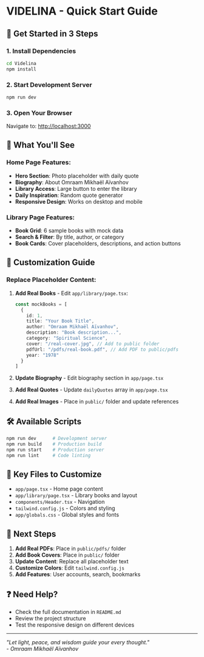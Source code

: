 # VIDELINA - Quick Start Guide

## 🚀 Get Started in 3 Steps

### 1. Install Dependencies
```bash
cd Videlina
npm install
```

### 2. Start Development Server
```bash
npm run dev
```

### 3. Open Your Browser
Navigate to: [http://localhost:3000](http://localhost:3000)

## 📱 What You'll See

### Home Page Features:
- **Hero Section**: Photo placeholder with daily quote
- **Biography**: About Omraam Mikhaël Aïvanhov  
- **Library Access**: Large button to enter the library
- **Daily Inspiration**: Random quote generator
- **Responsive Design**: Works on desktop and mobile

### Library Page Features:
- **Book Grid**: 6 sample books with mock data
- **Search & Filter**: By title, author, or category
- **Book Cards**: Cover placeholders, descriptions, and action buttons

## 🎨 Customization Guide

### Replace Placeholder Content:

1. **Add Real Books** - Edit `app/library/page.tsx`:
   ```typescript
   const mockBooks = [
     {
       id: 1,
       title: "Your Book Title",
       author: "Omraam Mikhaël Aïvanhov", 
       description: "Book description...",
       category: "Spiritual Science",
       cover: "/real-cover.jpg", // Add to public folder
       pdfUrl: "/pdfs/real-book.pdf", // Add PDF to public/pdfs
       year: "1978"
     }
   ]
   ```

2. **Update Biography** - Edit biography section in `app/page.tsx`

3. **Add Real Quotes** - Update `dailyQuotes` array in `app/page.tsx`

4. **Add Real Images** - Place in `public/` folder and update references

## 🛠️ Available Scripts

```bash
npm run dev      # Development server
npm run build    # Production build
npm run start    # Production server
npm run lint     # Code linting
```

## 📁 Key Files to Customize

- `app/page.tsx` - Home page content
- `app/library/page.tsx` - Library books and layout  
- `components/Header.tsx` - Navigation
- `tailwind.config.js` - Colors and styling
- `app/globals.css` - Global styles and fonts

## 🎯 Next Steps

1. **Add Real PDFs**: Place in `public/pdfs/` folder
2. **Add Book Covers**: Place in `public/` folder  
3. **Update Content**: Replace all placeholder text
4. **Customize Colors**: Edit `tailwind.config.js`
5. **Add Features**: User accounts, search, bookmarks

## ❓ Need Help?

- Check the full documentation in `README.md`
- Review the project structure
- Test the responsive design on different devices

---

*"Let light, peace, and wisdom guide your every thought."*  
*- Omraam Mikhaël Aïvanhov*